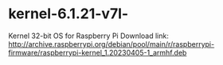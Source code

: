 # kernel-6.1.21-v7l-
Kernel 32-bit OS for Raspberry Pi
Download link:
http://archive.raspberrypi.org/debian/pool/main/r/raspberrypi-firmware/raspberrypi-kernel_1.20230405-1_armhf.deb
